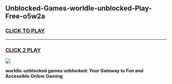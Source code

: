 
## Unblocked-Games-worldle-unblocked-Play-Free-o5w2a
<h3>
<a href="https://premium76.site?title=worldle-unblocked&ref=23A">CLICK TO PLAY</a></h3>
<hr>

<h3>
<a href="https://premium76.site?title=worldle-unblocked&ref=23A">CLICK 2 PLAY</a>
  
</h3>

<a href="https://premium76.site?title=worldle-unblocked&ref=23A"><img src="https://clearcache.store/games.png"></a>


**worldle-unblocked games unblocked: Your Gateway to Fun and Accessible Online Gaming**
